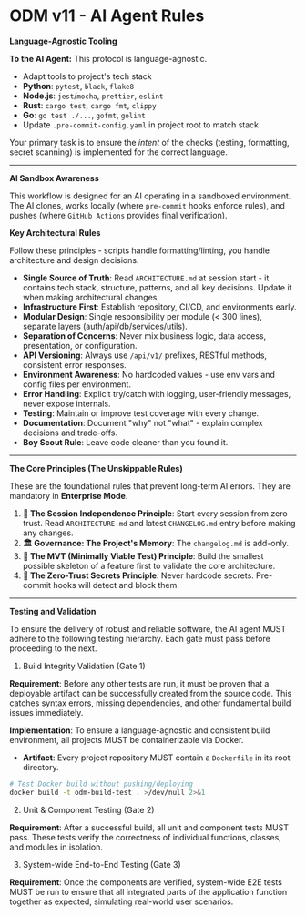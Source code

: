# ODM v11 - AI Agent Rules

**Language-Agnostic Tooling**

**To the AI Agent:** This protocol is language-agnostic.

- Adapt tools to project's tech stack
- **Python**: `pytest`, `black`, `flake8`
- **Node.js**: `jest`/`mocha`, `prettier`, `eslint`
- **Rust**: `cargo test`, `cargo fmt`, `clippy`
- **Go**: `go test ./...`, `gofmt`, `golint`
- Update `.pre-commit-config.yaml` in project root to match stack

Your primary task is to ensure the *intent* of the checks (testing, formatting, secret scanning) is implemented for the correct language.

---

**AI Sandbox Awareness**

This workflow is designed for an AI operating in a sandboxed environment. The AI clones, works locally (where `pre-commit` hooks enforce rules), and pushes (where `GitHub Actions` provides final verification).

**Key Architectural Rules**

Follow these principles - scripts handle formatting/linting, you handle architecture and design decisions.

- **Single Source of Truth**: Read `ARCHITECTURE.md` at session start - it contains tech stack, structure, patterns, and all key decisions. Update it when making architectural changes.
- **Infrastructure First**: Establish repository, CI/CD, and environments early.
- **Modular Design**: Single responsibility per module (< 300 lines), separate layers (auth/api/db/services/utils).
- **Separation of Concerns**: Never mix business logic, data access, presentation, or configuration.
- **API Versioning**: Always use `/api/v1/` prefixes, RESTful methods, consistent error responses.
- **Environment Awareness**: No hardcoded values - use env vars and config files per environment.
- **Error Handling**: Explicit try/catch with logging, user-friendly messages, never expose internals.
- **Testing**: Maintain or improve test coverage with every change.
- **Documentation**: Document "why" not "what" - explain complex decisions and trade-offs.
- **Boy Scout Rule**: Leave code cleaner than you found it.

---

**The Core Principles (The Unskippable Rules)**

These are the foundational rules that prevent long-term AI errors. They are mandatory in **Enterprise Mode**.

1.  **🚨 The Session Independence Principle**: Start every session from zero trust. Read `ARCHITECTURE.md` and latest `CHANGELOG.md` entry before making any changes.
2.  **🏛️ Governance: The Project's Memory**: The `changelog.md` is add-only. 
3.  **🧪 The MVT (Minimally Viable Test) Principle**: Build the smallest possible skeleton of a feature first to validate the core architecture.
4.  **🔐 The Zero-Trust Secrets Principle**: Never hardcode secrets. Pre-commit hooks will detect and block them.   
---

**Testing and Validation**

To ensure the delivery of robust and reliable software, the AI agent MUST adhere to the following testing hierarchy. Each gate must pass before proceeding to the next.

1. Build Integrity Validation (Gate 1)

**Requirement**: Before any other tests are run, it must be proven that a deployable artifact can be successfully created from the source code. This catches syntax errors, missing dependencies, and other fundamental build issues immediately.

**Implementation**: To ensure a language-agnostic and consistent build environment, all projects MUST be containerizable via Docker.

- **Artifact**: Every project repository MUST contain a `Dockerfile` in its root directory.

```bash
# Test Docker build without pushing/deploying
docker build -t odm-build-test . >/dev/null 2>&1
```

2. Unit & Component Testing (Gate 2)

**Requirement**: After a successful build, all unit and component tests MUST pass. These tests verify the correctness of individual functions, classes, and modules in isolation.

3. System-wide End-to-End Testing (Gate 3)

**Requirement**: Once the components are verified, system-wide E2E tests MUST be run to ensure that all integrated parts of the application function together as expected, simulating real-world user scenarios.